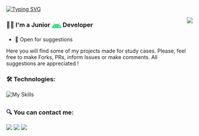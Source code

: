 [![Typing SVG](https://readme-typing-svg.herokuapp.com/?color=00cc86&size=35&center=true&vCenter=true&width=1000&lines=Welcome+to+my+page!+:%29)](https://git.io/typing-svg)&nbsp;

<img src="https://user-images.githubusercontent.com/48939805/190914687-7636f0eb-3105-41c8-b133-1fe6488c50b5.png" height="300px" align="right" > 

### 👨‍💻 I'm a Junior <img align="center" alt="Android" width="26px" src="https://raw.githubusercontent.com/github/explore/80688e429a7d4ef2fca1e82350fe8e3517d3494d/topics/android/android.png"/> Developer  
-  💼 Open for suggestions

Here you will find some of my projects made for study cases. Please, feel free to make Forks, PRs, inform Issues or make comments. All suggestions are appreciated !

### 🛠 Technologies:
![My Skills](https://skillicons.dev/icons?i=java,kotlin,idea,androidstudio,gradle,git,github,firebase&theme=light)
 ##
 ### 🔍 You can contact me:
  <a href = "https://t.me/aliakseikln"><img src="https://img.shields.io/badge/Telegram-2CA5E0?style=for-the-badge&logo=telegram&logoColor=white" target="_blank"></a>
  <a href = "mailto:aliakseikln@gmail.com"><img src="https://img.shields.io/badge/-Gmail-%23333?style=for-the-badge&logo=gmail&logoColor=red" target="_blank"></a>
  <a href= "https://www.linkedin.com/in/aliakseikln/" target="_blank"><img src="https://img.shields.io/badge/-LinkedIn-%230077B5?style=for-the-badge&logo=linkedin&logoColor=white" target="_blank"></a>
